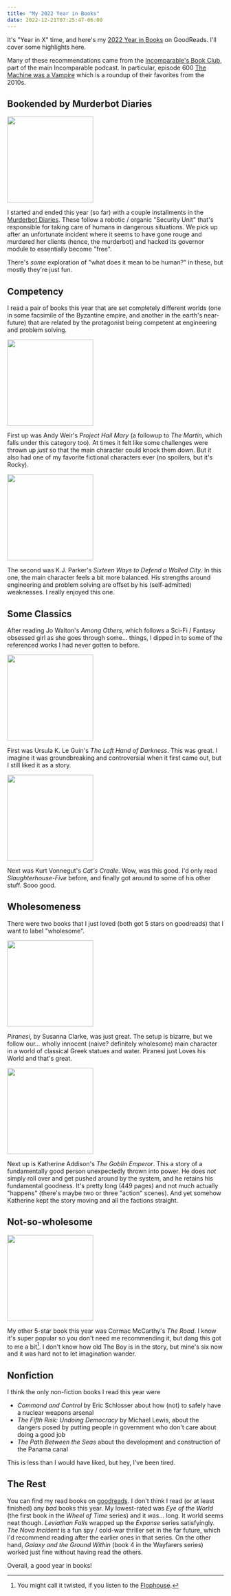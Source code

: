 ```yaml
---
title: "My 2022 Year in Books"
date: 2022-12-21T07:25:47-06:00
---
```


It's "Year in X" time, and here's my [2022 Year in Books](https://www.goodreads.com/user/year_in_books/2022/82176424) on GoodReads. I'll cover some highlights here.

Many of these recommendations came from the [Incomparable's Book Club](https://www.theincomparable.com/theincomparable/bookclub/), part of the main Incomparable podcast. In particular, episode 600 [The Machine was a Vampire](https://www.theincomparable.com/theincomparable/600/) which is a roundup of their favorites from the 2010s. 

## Bookended by Murderbot Diaries

<img src="https://images-na.ssl-images-amazon.com/images/S/compressed.photo.goodreads.com/books/1505589896i/36223859.jpg" width="200px"/>

I started and ended this year (so far) with a couple installments in the [Murderbot Diaries](https://bookshop.org/p/books/the-murderbot-diaries-all-systems-red-artificial-condition-rogue-protocol-exit-strategy-martha-wells/14469574?ean=9781250784278). These follow a robotic / organic "Security Unit" that's responsible for taking care of humans in dangerous situations. We pick up after an unfortunate incident where it seems to have gone rouge and murdered her clients (hence, the murderbot) and hacked its governor module to essentially become "free".

There's *some* exploration of "what does it mean to be human?" in these, but mostly they're just fun.

## Competency

I read a pair of books this year that are set completely different worlds (one in some facsimile of the Byzantine empire, and another in the earth's near-future) that are related by the protagonist being competent at engineering and problem solving.

<img src="https://images-na.ssl-images-amazon.com/images/S/compressed.photo.goodreads.com/books/1655684120i/54906250.jpg" width="200px"/>

First up was Andy Weir's *Project Hail Mary* (a followup to *The Martin*, which falls under this category too). At times it felt like some challenges were thrown up *just* so that the main character could knock them down. But it also had one of my favorite fictional characters ever (no spoilers, but it's Rocky).

<img src="https://images-na.ssl-images-amazon.com/images/S/compressed.photo.goodreads.com/books/1549334205i/38347801.jpg" width="200px"/>

The second was K.J. Parker's *Sixteen Ways to Defend a Walled City*. In this one, the main character feels a bit more balanced. His strengths around engineering and problem solving are offset by his (self-admitted) weaknesses. I really enjoyed this one.

## Some Classics

After reading Jo Walton's *Among Others*, which follows a Sci-Fi / Fantasy obsessed girl as she goes through some... things, I dipped in to some of the referenced works I had never gotten to before.

<img src="https://images-na.ssl-images-amazon.com/images/S/compressed.photo.goodreads.com/books/1437101205i/25837084.jpg" width="200px"/>

First was Ursula K. Le Guin's *The Left Hand of Darkness*. This was great. I imagine it was groundbreaking and controversial when it first came out, but I still liked it as a story.

<img src="https://images-na.ssl-images-amazon.com/images/S/compressed.photo.goodreads.com/books/1619548418i/57877171.jpg" width="200px"/>

Next was Kurt Vonnegut's *Cat's Cradle*. Wow, was this good. I'd only read *Slaughterhouse-Five* before, and finally got around to some of his other stuff. Sooo good.

## Wholesomeness

There were two books that I just loved (both got 5 stars on goodreads) that I want to label "wholesome".

<img src="https://images-na.ssl-images-amazon.com/images/S/compressed.photo.goodreads.com/books/1624092003i/52702097.jpg" width="200px"/>

*Piranesi*, by Susanna Clarke, was just great. The setup is bizarre, but we follow our... wholly innocent (naive? definitely wholesome) main character in a world of classical Greek statues and water. Piranesi just Loves his World and that's great.

<img src="https://images-na.ssl-images-amazon.com/images/S/compressed.photo.goodreads.com/books/1555890984i/45199076.jpg" width="200px"/>

Next up is Katherine Addison's *The Goblin Emperor*. This a story of a fundamentally good person unexpectedly thrown into power. He does *not* simply roll over and get pushed around by the system, and he retains his fundamental goodness. It's pretty long (449 pages) and not much actually "happens" (there's maybe two or three "action" scenes). And yet somehow Katherine kept the story moving and all the factions straight.

## Not-so-wholesome

<img src="https://images-na.ssl-images-amazon.com/images/S/compressed.photo.goodreads.com/books/1589154118i/53368275.jpg" width="200px"/>

My other 5-star book this year was Cormac McCarthy's *The Road*. I know it's super popular so you don't need me recommending it, but dang this got to me a bit[^1]. I don't know how old The Boy is in the story, but mine's six now and it was hard not to let imagination wander.

## Nonfiction

I think the only non-fiction books I read this year were

* *Command and Control* by Eric Schlosser about how (not) to safely have a nuclear weapons arsenal
* *The Fifth Risk: Undoing Democracy* by Michael Lewis, about the dangers posed by putting people in government who don't care about doing a good job
* *The Path Between the Seas* about the development and construction of the Panama canal

This is less than I would have liked, but hey, I've been tired.

## The Rest

You can find my read books on [goodreads](https://www.goodreads.com/review/list/82176424-tom-augspurger?page=1). I don't think I read (or at least finished) any *bad* books this year. My lowest-rated was *Eye of the World* (the first book in the *Wheel of Time* series) and it was... long. It world seems neat though. *Leviathan Falls* wrapped up the *Expanse* series satisfyingly. *The Nova Incident* is a fun spy / cold-war thriller set in the far future, which I'd recommend reading after the earlier ones in that series. On the other hand, *Galaxy and the Ground Within* (book 4 in the Wayfarers series) worked just fine without having read the others.

Overall, a good year in books!

[^1]: You might call it twisted, if you listen to the [Flophouse](https://www.flophousepodcast.com).